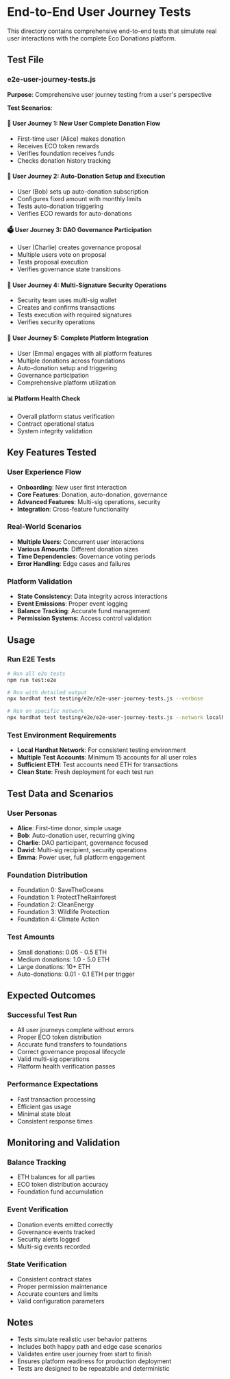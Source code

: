 # End-to-End User Journey Tests

This directory contains comprehensive end-to-end tests that simulate real user interactions with the complete Eco Donations platform.

## Test File

### e2e-user-journey-tests.js

**Purpose**: Comprehensive user journey testing from a user's perspective

**Test Scenarios**:

#### 👤 User Journey 1: New User Complete Donation Flow

- First-time user (Alice) makes donation
- Receives ECO token rewards
- Verifies foundation receives funds
- Checks donation history tracking

#### 🔄 User Journey 2: Auto-Donation Setup and Execution

- User (Bob) sets up auto-donation subscription
- Configures fixed amount with monthly limits
- Tests auto-donation triggering
- Verifies ECO rewards for auto-donations

#### 🗳️ User Journey 3: DAO Governance Participation

- User (Charlie) creates governance proposal
- Multiple users vote on proposal
- Tests proposal execution
- Verifies governance state transitions

#### 🔐 User Journey 4: Multi-Signature Security Operations

- Security team uses multi-sig wallet
- Creates and confirms transactions
- Tests execution with required signatures
- Verifies security operations

#### 🔄 User Journey 5: Complete Platform Integration

- User (Emma) engages with all platform features
- Multiple donations across foundations
- Auto-donation setup and triggering
- Governance participation
- Comprehensive platform utilization

#### 📊 Platform Health Check

- Overall platform status verification
- Contract operational status
- System integrity validation

## Key Features Tested

### User Experience Flow

- **Onboarding**: New user first interaction
- **Core Features**: Donation, auto-donation, governance
- **Advanced Features**: Multi-sig operations, security
- **Integration**: Cross-feature functionality

### Real-World Scenarios

- **Multiple Users**: Concurrent user interactions
- **Various Amounts**: Different donation sizes
- **Time Dependencies**: Governance voting periods
- **Error Handling**: Edge cases and failures

### Platform Validation

- **State Consistency**: Data integrity across interactions
- **Event Emissions**: Proper event logging
- **Balance Tracking**: Accurate fund management
- **Permission Systems**: Access control validation

## Usage

### Run E2E Tests

```bash
# Run all e2e tests
npm run test:e2e

# Run with detailed output
npx hardhat test testing/e2e/e2e-user-journey-tests.js --verbose

# Run on specific network
npx hardhat test testing/e2e/e2e-user-journey-tests.js --network localhost
```

### Test Environment Requirements

- **Local Hardhat Network**: For consistent testing environment
- **Multiple Test Accounts**: Minimum 15 accounts for all user roles
- **Sufficient ETH**: Test accounts need ETH for transactions
- **Clean State**: Fresh deployment for each test run

## Test Data and Scenarios

### User Personas

- **Alice**: First-time donor, simple usage
- **Bob**: Auto-donation user, recurring giving
- **Charlie**: DAO participant, governance focused
- **David**: Multi-sig recipient, security operations
- **Emma**: Power user, full platform engagement

### Foundation Distribution

- Foundation 0: SaveTheOceans
- Foundation 1: ProtectTheRainforest
- Foundation 2: CleanEnergy
- Foundation 3: Wildlife Protection
- Foundation 4: Climate Action

### Test Amounts

- Small donations: 0.05 - 0.5 ETH
- Medium donations: 1.0 - 5.0 ETH
- Large donations: 10+ ETH
- Auto-donations: 0.01 - 0.1 ETH per trigger

## Expected Outcomes

### Successful Test Run

- All user journeys complete without errors
- Proper ECO token distribution
- Accurate fund transfers to foundations
- Correct governance proposal lifecycle
- Valid multi-sig operations
- Platform health verification passes

### Performance Expectations

- Fast transaction processing
- Efficient gas usage
- Minimal state bloat
- Consistent response times

## Monitoring and Validation

### Balance Tracking

- ETH balances for all parties
- ECO token distribution accuracy
- Foundation fund accumulation

### Event Verification

- Donation events emitted correctly
- Governance events tracked
- Security alerts logged
- Multi-sig events recorded

### State Verification

- Consistent contract states
- Proper permission maintenance
- Accurate counters and limits
- Valid configuration parameters

## Notes

- Tests simulate realistic user behavior patterns
- Includes both happy path and edge case scenarios
- Validates entire user journey from start to finish
- Ensures platform readiness for production deployment
- Tests are designed to be repeatable and deterministic
